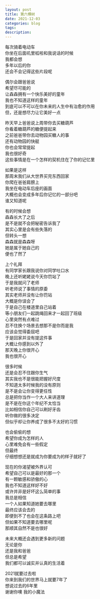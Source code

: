 ```yaml
---
layout: post
title: 第六棵树
date: 2021-12-03
categories: blog
tags: 
description: 
---
```


每次骑着电动车  
你坐在后面叽里呱啦和我说话的时候  
我都会想  
多年以后的你  
还会不会记得这些片段呢  

偶尔会跟爸爸说  
希望尽可能的  
让森森拥有一个快乐美好的童年  
我也不知道这样的童年  
到底可以不可以在你未来的人生中有治愈的作用  
但，还是想尽力让它美好一点  

昨天早上爸爸说上周带你去买糖葫芦  
你看着糖葫芦的糖便提起来  
之前爸爸带你去动物园买糖人的事  
还有动物园的快艇  
你也会常常提起  
我也很好奇  
这些事情是在一个怎样的契机住在了你的记忆里  

如果是这样  
那周末我们从大世界买完东西回家  
你爬在爸爸肩膀上  
我坐在电动车后座的画面  
大概也会变成多年后你记忆的一部分吧  
谁又知道呢  

有的时候会想  
森森长大了之后  
是不是就不会把秘密告诉我了  
其实心里是会有些失落的  
但转头一想  
森森就是森森呀  
她是属于她自己的  
便也了然了  

上个礼拜  
有同学家长跟我说你对同学吐口水  
晚上还听姥姥说今天你罚站了  
于是我就问了老师  
听老师说了事情的原委  
其实老师并没有让你罚站  
大概是你误会了  
于是自己在楼道里自己站着  
等小朋友们一起跳绳回来才一起回了班级  
心里突然有点难过  
忍不住换个场景去想那不是你而是我  
应该会觉得委屈吧  
于是回家并没有提这件事  
大概让你感到以外了  
那天晚上你很开心  
我也很开心  

很多时候  
还是会忍不住跟你生气  
其实我也不是很能把握好尺度  
不知道太多时候我的没有原则  
是不是会让你变得更任性  
总是把你当作一个大人来讲道理  
是不是在你这个年纪不太恰当  
比如相信你自己可以刷好牙齿  
听你做的很多决定  
但似乎却让你养成了很多不太好的习惯  

也会偷偷的想  
希望你成为怎样的人  
心里难免会有一些假定  
但最终  
仔细想想还是就成为你要成为的样子就好了  

现在的你渴望被外界认可  
希望自己可以是最好的那一个  
有一颗敏感和骄傲的心  
我也不知道这样好不好  
或许并非是好坏这么简单的事  
我总是相信  
一个人如果知道她要去哪里  
最终应该会去的  
即便到不了也会在这条路上吧  
但如果不知道要去哪里呢  
那顺其自然不是也很好  

未来大概还会遇到更多新的问题  
无论是你  
还是我和爸爸  
但总是希望  
我们都可以诚实并认真的生活着  

2021就要过去啦  
你来到我们的世界马上就要7年了  
想说过去的6年里  
谢谢你噢 我的小魔法  









    

 

